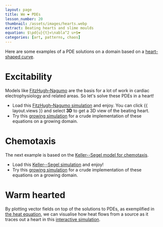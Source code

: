 ```yaml
---
layout: page
title: We ❤️ PDEs
lesson_number: 20
thumbnail: /assets/images/hearts.webp
extract: Beating hearts and slime moulds
equation: $\pd{u}{t}=\nabla^2 u+$❤️
categories: [art, patterns, chaos]
---
```

Here are some examples of a PDE solutions on a domain based on a [heart-shaped curve](https://mathworld.wolfram.com/HeartCurve.html). 

# Excitability

Models like [FitzHugh–Nagumo](/mathematical-biology/fitzhugh-nagumo) are the basis for a lot of work in cardiac electrophysiology and related areas. So let's solve these PDEs in a heart!

* Load this [FitzHugh–Nagumo simulation](/sim/?preset=FHNBeatingHeart) and enjoy. You can click {{ layout.views }} and select **3D** to get a 3D view of the beating heart. 
* Try this [growing simulation](/sim/?preset=FHNGrowingHeart) for a crude implementation of these equations on a growing domain.

# Chemotaxis

The next example is based on the [Keller--Segel model for chemotaxis](/mathematical-biology/keller-segel). 

* Load this [Keller--Segel simulation](/sim/?preset=KellerSegelHeart) and enjoy! 
* Try this [growing simulation](/sim/?preset=KellerSegelGrowingHeart) for a crude implementation of these equations on a growing domain.

# Warm hearted

By plotting vector fields on top of the solutions to PDEs, as exemplified in [the heat equation](/basic-pdes/heat-equation), we can visualise how heat flows from a source as it traces out a heart in this [interactive simulation](/sim/?preset=heatHeart).
